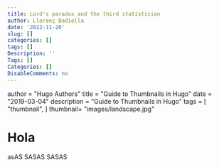 ```yaml
---
title: Lord's paradox and the third statistician
author: Llorenç Badiella
date: '2022-11-20'
slug: []
categories: []
tags: []
Description: ''
Tags: []
Categories: []
DisableComments: no
---
```



author = "Hugo Authors"
title = "Guide to Thumbnails in Hugo"
date = "2019-03-04"
description = "Guide to Thumbnails in Hugo"
tags = [
    "thumbnail",
]
thumbnail= "images/landscape.jpg"



# Hola

asAS
SASAS
SASAS

